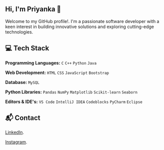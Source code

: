 ## Hi, I'm Priyanka 👋
Welcome to my GitHub profile!. I'm a passionate software developer with a keen interest in building innovative solutions and exploring cutting-edge technologies.

## 💻 Tech Stack

**Programming Languages:** `C` `C++` `Python` `Java`

**Web Development:** `HTML` `CSS` `JavaScript` `Bootstrap`

**Database:** `MySQL`

**Python Libraries:** `Pandas` `NumPy` `Matplotlib` `Scikit-learn` `Seaborn`

**Editors & IDE's:** `VS Code` `IntelliJ IDEA` `Codeblocks` `PyCharm` `Eclipse`

## 📬 Contact

[LinkedIn](https://www.linkedin.com/in/priyanka-pujar-711534222). 

[Instagram](https://www.instagram.com/pri_p_09?utm_source=qr&igsh=MWgwbzg3Ym1tOTlrYw==).

<!--
**Prii01/Prii01** is a ✨ _special_ ✨ repository because its `README.md` (this file) appears on your GitHub profile.

Here are some ideas to get you started:

- 🔭 I’m currently working on ...
- 🌱 I’m currently learning ...
- 👯 I’m looking to collaborate on ...
- 🤔 I’m looking for help with ...
- 💬 Ask me about ...
- 📫 How to reach me: ...
- 😄 Pronouns: ...
- ⚡ Fun fact: ...
-->
